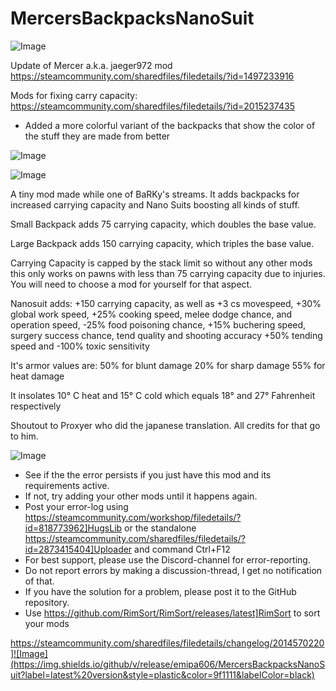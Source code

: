 # MercersBackpacksNanoSuit

![Image](https://i.imgur.com/buuPQel.png)

Update of Mercer a.k.a. jaeger972 mod
https://steamcommunity.com/sharedfiles/filedetails/?id=1497233916

Mods for fixing carry capacity:
https://steamcommunity.com/sharedfiles/filedetails/?id=2015237435

- Added a more colorful variant of the backpacks that show the color of the stuff they are made from better

![Image](https://i.imgur.com/pufA0kM.png)

	
![Image](https://i.imgur.com/Z4GOv8H.png)


A tiny mod made while one of BaRKy's streams.
It adds backpacks for increased carrying capacity and Nano Suits boosting all kinds of stuff.

Small Backpack adds 75 carrying capacity, which doubles the base value.

Large Backpack adds 150 carrying capacity, which triples the base value.

Carrying Capacity is capped by the stack limit so without any other mods this only works on pawns with less than 75 carrying capacity due to injuries. You will need to choose a mod for yourself for that aspect.

Nanosuit adds:
+150 carrying capacity, as well as 
+3 cs movespeed,
+30% global work speed,
+25% cooking speed, melee dodge chance, and operation speed, 
-25% food poisoning chance,
+15% buchering speed, surgery success chance, tend quality and shooting accuracy
+50% tending speed and
-100% toxic sensitivity

It's armor values are:
50% for blunt damage
20% for sharp damage
55% for heat damage 

It insolates 10° C heat and 15° C cold which equals 18° and 27° Fahrenheit respectively


Shoutout to Proxyer who did the japanese translation. All credits for that go to him.


![Image](https://i.imgur.com/PwoNOj4.png)



-  See if the the error persists if you just have this mod and its requirements active.
-  If not, try adding your other mods until it happens again.
-  Post your error-log using https://steamcommunity.com/workshop/filedetails/?id=818773962]HugsLib or the standalone https://steamcommunity.com/sharedfiles/filedetails/?id=2873415404]Uploader and command Ctrl+F12
-  For best support, please use the Discord-channel for error-reporting.
-  Do not report errors by making a discussion-thread, I get no notification of that.
-  If you have the solution for a problem, please post it to the GitHub repository.
-  Use https://github.com/RimSort/RimSort/releases/latest]RimSort to sort your mods



https://steamcommunity.com/sharedfiles/filedetails/changelog/2014570220]![Image](https://img.shields.io/github/v/release/emipa606/MercersBackpacksNanoSuit?label=latest%20version&style=plastic&color=9f1111&labelColor=black)

